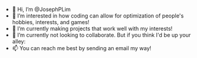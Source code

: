 - 👋 Hi, I’m @JosephPLim
- 👀 I’m interested in how coding can allow for optimization of people's hobbies, interests, and games!
- 🌱 I’m currently making projects that work well with my interests!
- 💞️ I’m currently not looking to collaborate. But if you think I'd be up your alley:
- 📫 You can reach me best by sending an email my way!

<!---
JosephPLim/JosephPLim is a ✨ special ✨ repository because its `README.md` (this file) appears on your GitHub profile.
You can click the Preview link to take a look at your changes.
--->
